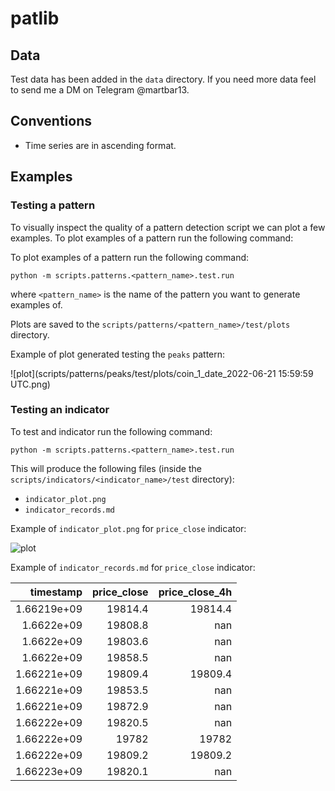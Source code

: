 # patlib

## Data

Test data has been added in the `data` directory. If you need more data feel to send me a DM on Telegram @martbar13.

## Conventions

- Time series are in ascending format.

## Examples

### Testing a pattern

To visually inspect the quality of a pattern detection script we can plot a few examples.
To plot examples of a pattern run the following command:

To plot examples of a pattern run the following command:

```python -m scripts.patterns.<pattern_name>.test.run```

where `<pattern_name>` is the name of the pattern you want to generate examples of. 

Plots are saved to the `scripts/patterns/<pattern_name>/test/plots` directory.

Example of plot generated testing the `peaks` pattern:

![plot](scripts/patterns/peaks/test/plots/coin_1_date_2022-06-21 15:59:59 UTC.png)

### Testing an indicator

To test and indicator run the following command:

```python -m scripts.patterns.<pattern_name>.test.run```

This will produce the following files (inside the `scripts/indicators/<indicator_name>/test` directory):

- `indicator_plot.png`
- `indicator_records.md`

Example of `indicator_plot.png` for `price_close` indicator:

![plot](./scripts/indicators/price_close/test/indicator_plot.png)

Example of `indicator_records.md` for `price_close` indicator:

|   timestamp |   price_close |   price_close_4h |
|------------:|--------------:|-----------------:|
| 1.66219e+09 |       19814.4 |          19814.4 |
| 1.6622e+09  |       19808.8 |            nan   |
| 1.6622e+09  |       19803.6 |            nan   |
| 1.6622e+09  |       19858.5 |            nan   |
| 1.66221e+09 |       19809.4 |          19809.4 |
| 1.66221e+09 |       19853.5 |            nan   |
| 1.66221e+09 |       19872.9 |            nan   |
| 1.66222e+09 |       19820.5 |            nan   |
| 1.66222e+09 |       19782   |          19782   |
| 1.66222e+09 |       19809.2 |          19809.2 |
| 1.66223e+09 |       19820.1 |            nan   |
